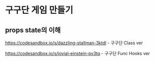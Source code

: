 # 구구단 게임 만들기

## props state의 이해

https://codesandbox.io/s/dazzling-stallman-3ktdl - 구구단 Class ver

https://codesandbox.io/s/jovial-einstein-pv3tq - 구구단 Func Hooks ver
